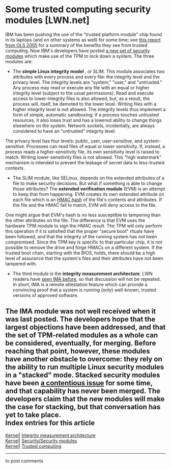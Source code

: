 # Some trusted computing security modules [LWN.net]

IBM has been pushing the use of the "trusted platform module" chip found in its laptops (and on other systems as well) for some time; see [this report from OLS 2005](http://lwn.net/Articles/144681/) for a summary of the benefits they see from trusted computing. Now IBM's developers have posted [a new set of security modules](http://lwn.net/Articles/160126/) which make use of the TPM to lock down a system. The three modules are: 

  * The **simple Linux integrity model** , or SLIM. This module associates two attributes with every process and every file: the integrity level and the privacy level. The integrity levels are "system," "user," and "untrusted." Any process may read or execute any file with an equal or higher integrity level (subject to the usual permissions). Read and execute access to lower-integrity files is also allowed, but, as a result, the process will, itself, be demoted to the lower level. Writing files with a higher integrity level is not allowed. The integrity levels thus implement a form of simple, automatic sandboxing; if a process touches untrusted resources, it also loses trust and has a lowered ability to change things elsewhere on the system. Network sockets, incidentally, are always considered to have an "untrusted" integrity level. 

The privacy level has four levels: public, user, user-sensitive, and system-sensitive. Processes can read files of equal or lower sensitivity. If, instead, a process reads a higher-sensitivity file, its own sensitivity level is raised to match. Writing lower-sensitivity files is not allowed. This "high watermark" mechanism is intended to prevent the leakage of secret data to less-trusted contexts. 

  * The SLIM module, like SELinux, depends on the extended attributes of a file to make security decisions. But what if something is able to change those attributes? The **extended verification module** (EVM) is an attempt to keep that from happening. EVM creates its own extended attribute on each file which is an [HMAC hash](http://en.wikipedia.org/wiki/HMAC) of the file's contents and attributes. If the file and the HMAC fail to match, EVM will deny access to the file. 

One might argue that EVM's hash is no less susceptible to tampering than the other attributes on the file. The difference is that EVM uses the hardware TPM module to sign the HMAC result. The TPM will only perform this operation if it is satisfied that the proper "secure boot" rituals have been followed, and that the integrity of the running system has not been compromised. Since the TPM key is specific to that particular chip, it is not possible to remove the drive and forge HMACs on a different system. If the trusted boot chain, starting with the BIOS, holds, there should be a high level of assurance that the system's files and their attributes have not been tampered with. 

  * The third module is the **integrity measurement architecture**. LWN readers have [seen IMA before](http://lwn.net/Articles/137306/), so that discussion will not be repeated. In short, IMA is a remote attestation feature which can provide a convincing proof that a system is running (only) well-known, trusted versions of approved software. 




The IMA module was not well received when it was last posted. The developers hope that the largest objections have been addressed, and that the set of TPM-related modules as a whole can be considered, eventually, for merging. Before reaching that point, however, these modules have another obstacle to overcome: they rely on the ability to run multiple Linux security modules in a "stacked" mode. Stacked security modules have been [a contentious issue](http://lwn.net/Articles/110432/) for some time, and that capability has never been merged. The developers claim that the new modules will make the case for stacking, but that conversation has yet to take place.  
Index entries for this article  
---  
[Kernel](/Kernel/Index)| [Integrity measurement architecture](/Kernel/Index#Integrity_measurement_architecture)  
[Kernel](/Kernel/Index)| [Security/Security modules](/Kernel/Index#Security-Security_modules)  
[Kernel](/Kernel/Index)| [Trusted computing](/Kernel/Index#Trusted_computing)  
  


* * *

to post comments 
